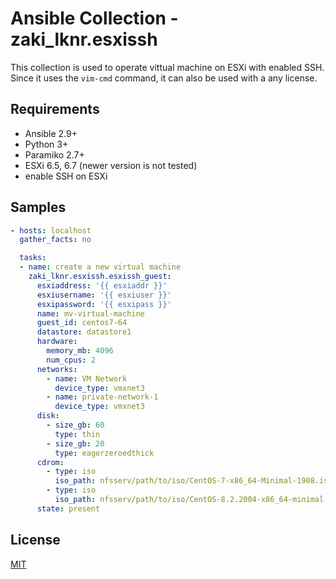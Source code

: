 # Ansible Collection - zaki_lknr.esxissh

This collection is used to operate vittual machine on ESXi with enabled SSH.  
Since it uses the `vim-cmd` command, it can also be used with a any license.

## Requirements

- Ansible 2.9+
- Python 3+
- Paramiko 2.7+
- ESXi 6.5, 6.7 (newer version is not tested)
- enable SSH on ESXi

## Samples

```yaml
- hosts: localhost
  gather_facts: no

  tasks:
  - name: create a new virtual machine
    zaki_lknr.esxissh.esxissh_guest:
      esxiaddress: '{{ esxiaddr }}'
      esxiusername: '{{ esxiuser }}'
      esxipassword: '{{ esxipass }}'
      name: mv-virtual-machine
      guest_id: centos7-64
      datastore: datastore1
      hardware:
        memory_mb: 4096
        num_cpus: 2
      networks:
        - name: VM Network
          device_type: vmxnet3
        - name: private-network-1
          device_type: vmxnet3
      disk:
        - size_gb: 60
          type: thin
        - size_gb: 20
          type: eagerzeroedthick
      cdrom:
        - type: iso
          iso_path: nfsserv/path/to/iso/CentOS-7-x86_64-Minimal-1908.iso
        - type: iso
          iso_path: nfsserv/path/to/iso/CentOS-8.2.2004-x86_64-minimal.iso
      state: present
```

## License

[MIT](https://opensource.org/licenses/MIT)
